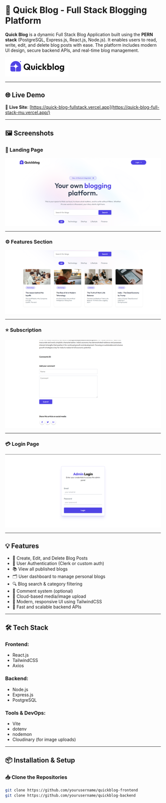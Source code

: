 # 📝 Quick Blog - Full Stack Blogging Platform

**Quick Blog** is a dynamic Full Stack Blog Application built using the **PERN stack** (PostgreSQL, Express.js, React.js, Node.js). It enables users to read, write, edit, and delete blog posts with ease. The platform includes modern UI design, secure backend APIs, and real-time blog management.

![AI Blog Screenshot](https://raw.githubusercontent.com/Om20An00/Quick-Blog-Public/main/client/src/assets/1.png)


---

## 🌐 Live Demo

🔗 **Live Site**: [https://quick-blog-fullstack.vercel.app](https://quick-blog-full-stack-mu.vercel.app/)

---

## 🖼️ Screenshots

### 🚪 Landing Page  
![AI Blog Screenshot 2](https://raw.githubusercontent.com/Om20An00/Quick-Blog-Public/main/client/src/assets/2.png)


---

### ⚙️ Features Section  
![AI Blog Screenshot 3](https://raw.githubusercontent.com/Om20An00/Quick-Blog-Public/main/client/src/assets/3.png)



---

### ⭐ Subscription  
![AI Blog Screenshot 4](https://raw.githubusercontent.com/Om20An00/Quick-Blog-Public/main/client/src/assets/4.png)


---

### 💳 Login Page  
![AI Blog Screenshot 5](https://raw.githubusercontent.com/Om20An00/Quick-Blog-Public/main/client/src/assets/5.png)



---

## 💡 Features

- 📝 Create, Edit, and Delete Blog Posts
- 🔐 User Authentication (Clerk or custom auth)
- 📚 View all published blogs
- 🗂️ User dashboard to manage personal blogs
- 🔍 Blog search & category filtering
- 💬 Comment system (optional)
- 📁 Cloud-based media/image upload
- 🎨 Modern, responsive UI using TailwindCSS
- 🚀 Fast and scalable backend APIs

---

## 🛠 Tech Stack

### Frontend:
- React.js  
- TailwindCSS  
- Axios  

### Backend:
- Node.js  
- Express.js  
- PostgreSQL  

### Tools & DevOps:
- Vite  
- dotenv  
- nodemon  
- Cloudinary (for image uploads)

---

## 📦 Installation & Setup

### 📥 Clone the Repositories

```bash
git clone https://github.com/yourusername/quickblog-frontend
git clone https://github.com/yourusername/quickblog-backend
